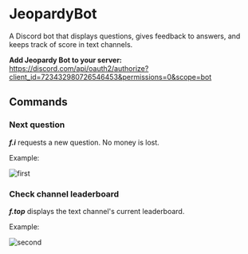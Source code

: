 # JeopardyBot
A Discord bot that displays questions, gives feedback to answers, and keeps track of score in text channels. 

**Add Jeopardy Bot to your server:**
https://discord.com/api/oauth2/authorize?client_id=723432980726546453&permissions=0&scope=bot

## Commands 
### Next question  
  ***f.i*** requests a new question. No money is lost. 
  
  Example:
  
![first](https://media.discordapp.net/attachments/754568181066235994/784886707815841803/unknown.png?width=458&height=599)

### Check channel leaderboard  
  ***f.top*** displays the text channel's current leaderboard. 
  
 Example: 
 
 ![second](https://media.discordapp.net/attachments/754568181066235994/784890173056876574/unknown.png?width=581&height=600)
